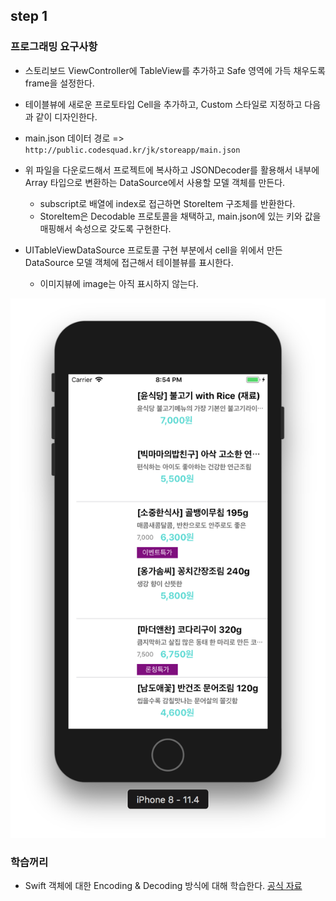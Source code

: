## step 1

### 프로그래밍 요구사항
* 스토리보드 ViewController에 TableView를 추가하고 Safe 영역에 가득 채우도록 frame을 설정한다.
* 테이블뷰에 새로운 프로토타입 Cell을 추가하고, Custom 스타일로 지정하고 다음과 같이 디자인한다.
* main.json 데이터 경로 => `http://public.codesquad.kr/jk/storeapp/main.json`

* 위 파일을 다운로드해서 프로젝트에 복사하고 JSONDecoder를 활용해서 내부에 Array<StoreItem> 타입으로 변환하는 DataSource에서 사용할 모델 객체를 만든다.

	* subscript로 배열에 index로 접근하면 StoreItem 구조체를 반환한다.
	* StoreItem은 Decodable 프로토콜을 채택하고, main.json에 있는 키와 값을 매핑해서 속성으로 갖도록 구현한다.
* UITableViewDataSource 프로토콜 구현 부분에서 cell을 위에서 만든 DataSource 모델 객체에 접근해서 테이블뷰를 표시한다.

	* 이미지뷰에 image는 아직 표시하지 않는다.

![step1](images/step1.png)



### 학습꺼리
* Swift 객체에 대한 Encoding & Decoding 방식에 대해 학습한다. [공식 자료](https://developer.apple.com/documentation/foundation/archives_and_serialization/encoding_and_decoding_custom_types)